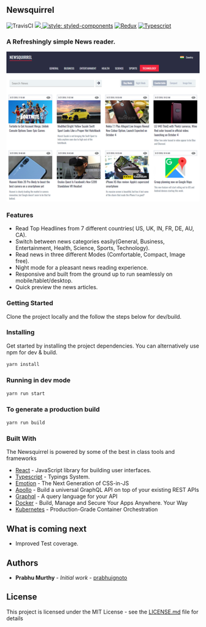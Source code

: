 ## Newsquirrel
![TravisCI](https://travis-ci.org/prabhuignoto/newsquirrel.svg?branch=master)
<a href="https://codeclimate.com/github/prabhuignoto/newsquirrel/maintainability"><img src="https://api.codeclimate.com/v1/badges/a284f371ceba2a75c3cc/maintainability" />
[![style: styled-components](https://img.shields.io/badge/style-%F0%9F%92%85%20styled--components-orange.svg?colorB=daa357&colorA=db748e)](https://github.com/styled-components/styled-components)
[![Redux](https://img.shields.io/badge/builtwith-Redux-orange.svg)](https://github.com/reduxjs/redux)
[![Typescript](https://img.shields.io/badge/poweredby-typescript-blue.svg)](https://www.typescriptlang.org/)

### A Refreshingly simple News reader.

![sitefront1](./readme-assets/web-front.png)
### Features

* Read Top Headlines from 7 different countries( US, UK, IN, FR, DE, AU, CA).
* Switch between news categories easily(General, Business, Entertainment, Health, Science, Sports, Technology).
* Read news in three different Modes (Comfortable, Compact, Image free).
* Night mode for a pleasant news reading experience.
* Responsive and built from the ground up to run seamlessly on mobile/tablet/desktop.
* Quick preview the news articles.

### Getting Started

Clone the project locally and the follow the steps below for dev/build.

### Installing

Get started by installing the project dependencies. You can alternatively use npm for dev & build.

```javascript
yarn install
```

### Running in dev mode

```javascript
yarn run start
```

### To generate a production build

```javascript
yarn run build
```

### Built With
The Newsquirrel is powered by some of the best in class tools and frameworks
* [React](https://github.com/facebook/react) -  JavaScript library for building user interfaces.
* [Typescript](https://github.com/Microsoft/TypeScript) - Typings System.
* [Emotion](https://github.com/emotion-js/emotion) - The Next Generation of CSS-in-JS
* [Apollo](https://www.apollographql.com/) - Build a universal GraphQL API on top of your existing REST APIs
* [Graphql](https://graphql.org/) - A query language for your API
* [Docker](https://www.docker.com/) - Build, Manage and Secure Your Apps Anywhere. Your Way
* [Kubernetes](https://kubernetes.io/) - Production-Grade Container Orchestration

##  What is coming next
* Improved Test coverage.
## Authors

* **Prabhu Murthy** - *Initial work* - [prabhuignoto](https://github.com/prabhuignoto)

## License

This project is licensed under the MIT License - see the [LICENSE.md](LICENSE.md) file for details